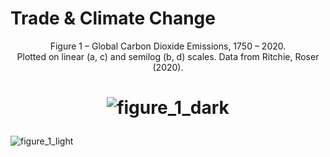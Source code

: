 # Trade & Climate Change
<p align="center">Figure 1 – Global Carbon Dioxide Emissions, 1750 – 2020.<br/>Plotted on linear (a, c) and semilog (b, d) scales. Data from Ritchie, Roser (2020).</p>

# <p align="center"> ![figure_1_dark](https://user-images.githubusercontent.com/72515807/142587729-ba5585cc-83da-47ef-bb65-8f129df31870.png#gh-dark-mode-only)
  ![figure_1_light](https://user-images.githubusercontent.com/72515807/142591637-476cfb97-f26c-4b48-a23f-9ec548e59214.png#gh-light-mode-only)
</p>


